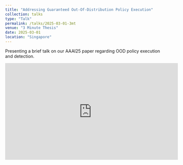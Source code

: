 ```yaml
---
title: "Addressing Guaranteed Out-Of-Distribution Policy Execution"
collection: talks
type: "Talk"
permalink: /talks/2025-03-01-3mt
venue: "3 Minute Thesis"
date: 2025-03-01
location: "Singapore"
---
```


Presenting a brief talk on our AAAI25 paper regarding OOD policy execution and detection.

<iframe width="560" height="315" src="https://www.youtube.com/embed/ADwbLjYOl9I?si=DKwXOWalfSF_INKO" title="YouTube video player" frameborder="0" allow="accelerometer; autoplay; clipboard-write; encrypted-media; gyroscope; picture-in-picture; web-share" referrerpolicy="strict-origin-when-cross-origin" allowfullscreen></iframe>